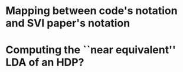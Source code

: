 # Mapping between code's notation and SVI paper's notation

# Computing the ``near equivalent'' LDA of an HDP? 